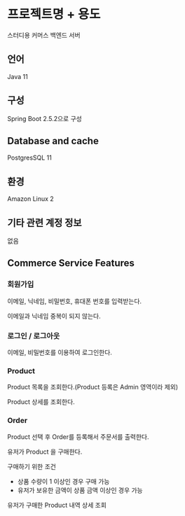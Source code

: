 # 프로젝트명 + 용도 

스터디용 커머스 백엔드 서버

## 언어

Java 11


## 구성

Spring Boot 2.5.2으로 구성


## Database and cache

PostgresSQL 11

## 환경

Amazon Linux 2 


## 기타 관련 계정 정보

없음

 
## Commerce Service Features

### 회원가입

이메일, 닉네임, 비밀번호, 휴대폰 번호를 입력받는다.

이메일과 닉네임 중복이 되지 않는다.

### 로그인 / 로그아웃

이메일, 비밀번호를 이용하여 로그인한다.

### Product 

Product 목록을 조회한다.(Product 등록은 Admin 영역이라 제외)

Product 상세를 조회한다.

### Order

Product 선택 후 Order를 등록해서 주문서를 출력한다.

유저가 Product 을 구매한다.

구매하기 위한 조건

* 상품 수량이 1 이상인 경우 구매 가능
* 유저가 보유한 금액이 상품 금액 이상인 경우 가능

유저가 구매한 Product 내역 상세 조회

### 

